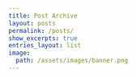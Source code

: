 ```yaml
---
title: Post Archive
layout: posts
permalink: /posts/
show_excerpts: true
entries_layout: list
image:
  path: /assets/images/banner.png
---
```


